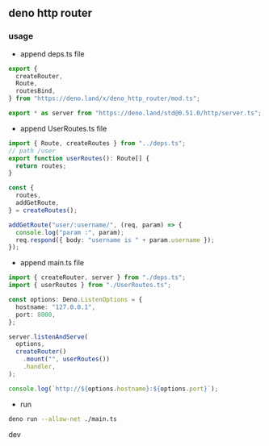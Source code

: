 ## deno http router

### usage
* append deps.ts file
```ts
export {
  createRouter,
  Route,
  routesBind,
} from "https://deno.land/x/deno_http_router/mod.ts";

export * as server from "https://deno.land/std@0.51.0/http/server.ts";
```

* append UserRoutes.ts file
```ts
import { Route, createRoutes } from "../deps.ts";
// path /user
export function userRoutes(): Route[] {
  return routes;
}

const {
  routes,
  addGetRoute,
} = createRoutes();

addGetRoute("user/:username/", (req, param) => {
  console.log("param :", param);
  req.respond({ body: "username is " + param.username });
});
```

* append main.ts file
```ts
import { createRouter, server } from "./deps.ts";
import { userRoutes } from "./UserRoutes.ts";

const options: Deno.ListenOptions = {
  hostname: "127.0.0.1",
  port: 8000,
};

server.listenAndServe(
  options,
  createRouter()
    .mount("", userRoutes())
    .handler,
);

console.log(`http://${options.hostname}:${options.port}`);
```

* run
```bash
deno run --allow-net ./main.ts
```
dev